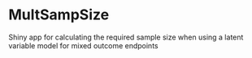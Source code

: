 # MultSampSize
Shiny app for calculating the required sample size when using a latent variable model for mixed outcome endpoints 

